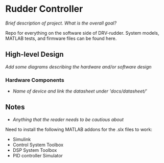 # Rudder Controller

_Brief description of project. What is the overall goal?_

Repo for everything on the software side of DRV-rudder. System models, MATLAB tests, and firmware files can be found here.

## High-level Design

_Add some diagrams describing the hardware and/or software design_

### Hardware Components

- _Name of device and link the datasheet under 'docs/datasheet/'_

## Notes

- _Anything that the reader needs to be cautious about_

Need to install the following MATLAB addons for the .slx files to work:

- Simulink
- Control System Toolbox
- DSP System Toolbox
- PID controller Simulator
